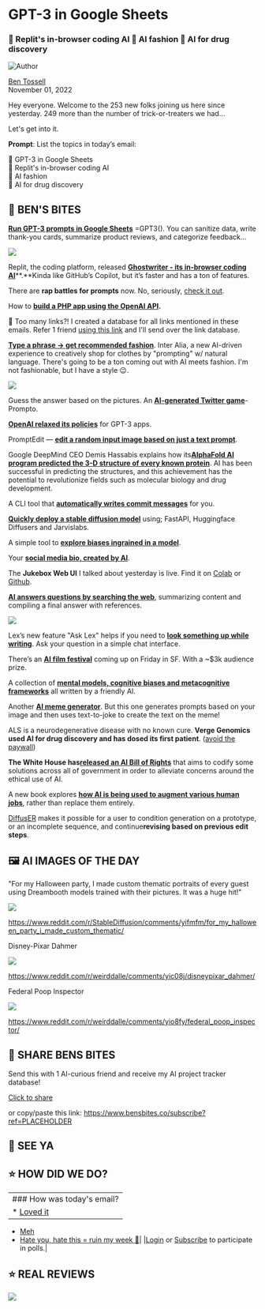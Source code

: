 # GPT-3 in Google Sheets

### 👻 Replit's in-browser coding AI 🧥 AI fashion 💉 AI for drug discovery

![Author](https://media.beehiiv.com/cdn-cgi/image/fit=scale-down,format=auto,onerror=redirect,quality=80/uploads/user/profile_picture/fc858b4d-39e3-4be1-abf4-2b55504e21a2/thumb_uJ4UYake_400x400.jpg)

[Ben Tossell](https://www.twitter.com/bentossell)\
November 01, 2022

Hey everyone. Welcome to the 253 new folks joining us here since yesterday. 249 more than the number of trick-or-treaters we had...

Let's get into it.

**Prompt**: List the topics in today’s email:

🔢 GPT-3 in Google Sheets\
👻 Replit's in-browser coding AI\
🧥 AI fashion\
💉 AI for drug discovery

## **🫦 BEN'S BITES**

[**Run GPT-3 prompts in Google Sheets**](https://twitter.com/shubroski/status/1587136794797244417?s=12\&t=rXq0kqy06BMz2jmX-Jr7-Q) =GPT3(). You can sanitize data, write thank-you cards, summarize product reviews, and categorize feedback...

![](https://media.beehiiv.com/cdn-cgi/image/fit=scale-down,format=auto,onerror=redirect,quality=80/uploads/asset/file/b43331c2-4d00-453f-b4b2-2d7911bbecca/ezgif.com-gif-maker__10_.gif)

Replit, the coding platform, released [**Ghostwriter - its in-browser coding AI**](https://replit.com/site/ghostwriter)\*\*.\*\*Kinda like GitHub’s Copilot, but it’s faster and has a ton of features.

There are **rap battles for prompts** now. No, seriously, [check it out](https://twitter.com/alexabruck/status/1587108608482869251?s=12\&t=LJd92s0dVvwISdQRLtw9Yw).

How to [**build a PHP app using the OpenAI API**](https://tectalic.com/blog/build-an-app-using-openai-api)**.**

👋 Too many links?! I created a database for all links mentioned in these emails. Refer 1 friend [using this link](https://www.bensbites.co/subscribe?ref=PLACEHOLDER) and I'll send over the link database.

[**Type a phrase → get recommended fashion**](https://interalia.vcflab.org/). Inter Alia, a new AI-driven experience to creatively shop for clothes by "prompting" w/ natural language. There's going to be a ton coming out with AI meets fashion. I'm not fashionable, but I have a style 😉.

![](https://media.beehiiv.com/cdn-cgi/image/fit=scale-down,format=auto,onerror=redirect,quality=80/uploads/asset/file/6eb61851-e828-437f-8b94-178dbebb1ca0/ezgif.com-gif-maker__11_.gif)

Guess the answer based on the pictures. An [**AI-generated Twitter game**](https://www.promptogame.com/)- Prompto.

[**OpenAI relaxed its policies**](https://twitter.com/borismpower/status/1587241622458073088?s=12\&t=TBcxYzL21TP1W8TiLoyJug) for GPT-3 apps.

PromptEdit — [**edit a random input image based on just a text prompt**](https://twitter.com/fahimfarook/status/1587019571780796416?s=12\&t=rXq0kqy06BMz2jmX-Jr7-Q).

Google DeepMind CEO Demis Hassabis explains how its[**AlphaFold AI program predicted the 3-D structure of every known protein**](https://www.scientificamerican.com/article/one-of-the-biggest-problems-in-biology-has-finally-been-solved/). AI has been successful in predicting the structures, and this achievement has the potential to revolutionize fields such as molecular biology and drug development.

A CLI tool that [**automatically writes commit messages**](https://github.com/m1guelpf/auto-commit) for you.

[**Quickly deploy a stable diffusion model**](https://medium.com/@vishnuvig/deploy-stable-diffusion-on-gpu-instance-using-fastapi-d0743eeb735d) using; FastAPI, Huggingface Diffusers and Jarvislabs.

A simple tool to [**explore biases ingrained in a model**](https://huggingface.co/spaces/sasha/StableDiffusionBiasExplorer).

Your [**social media bio, created by AI**](https://aisocialbio.com/).

The **Jukebox Web UI** I talked about yesterday is live. Find it on [Colab](https://colab.research.google.com/drive/1ZrF6fJFMUaqloHJP1PqJTxMSJxKd-BVg) or [Github](https://github.com/vzakharov/jukebox-webui/blob/main/docs/getting-started.md).

[**AI answers questions by searching the web**](https://twitter.com/dust4ai/status/1587104029712203778?s=12\&t=BwPJC4vwDunPi-Wx4vPWlw), summarizing content and compiling a final answer with references.

![](https://media.beehiiv.com/cdn-cgi/image/fit=scale-down,format=auto,onerror=redirect,quality=80/uploads/asset/file/87a2e610-d23d-4905-92a1-03025a880e7d/Screenshot_2022-11-01_at_12.33.05.png)

Lex’s new feature "Ask Lex" helps if you need to [**look something up while writing**](https://twitter.com/nbashaw/status/1587101103811764231?s=12\&t=BwPJC4vwDunPi-Wx4vPWlw). Ask your question in a simple chat interface.

There’s an [**AI film festival**](https://www.eventbrite.com/e/the-culture-dao-fable-present-ai-film-festival-tickets-428250116627) coming up on Friday in SF. With a ~$3k audience prize.

A collection of [**mental models, cognitive biases and metacognitive frameworks**](https://toolbox.nesslabs.com/) all written by a friendly AI.

Another [**AI meme generator**](https://huggingface.co/spaces/ysharma/lets_make_meme). But this one generates prompts based on your image and then uses text-to-joke to create the text on the meme!

ALS is a neurodegenerative disease with no known cure. **Verge Genomics used AI for drug discovery and has dosed its first patient**. ([avoid the paywall](https://12ft.io/proxy?q=https%3A%2F%2Fwww.ft.com%2Fcontent%2F0006ae3f-7064-4aa6-98cd-8912f544acc5))

**The White House has**[**released an AI Bill of Rights**](https://www.governmentciomedia.com/white-houses-ai-bill-rights-codifies-ethical-use-privacy) that aims to codify some solutions across all of government in order to alleviate concerns around the ethical use of AI.

A new book explores [**how AI is being used to augment various human jobs**](https://mitsloan.mit.edu/ideas-made-to-matter/new-book-explores-how-ai-really-changes-way-we-work), rather than replace them entirely.

[DiffusER](https://arxiv.org/abs/2210.16886) makes it possible for a user to condition generation on a prototype, or an incomplete sequence, and continue**revising based on previous edit steps**.

## **🖼 AI IMAGES OF THE DAY**

"For my Halloween party, I made custom thematic portraits of every guest using Dreambooth models trained with their pictures. It was a huge hit!"

![](https://media.beehiiv.com/cdn-cgi/image/fit=scale-down,format=auto,onerror=redirect,quality=80/uploads/asset/file/3c87a009-ca50-4967-8435-673920c3f1fa/pcapdkgpr5x91.jpeg)

<https://www.reddit.com/r/StableDiffusion/comments/yifmfm/for_my_halloween_party_i_made_custom_thematic/>

Disney-Pixar Dahmer

![](https://media.beehiiv.com/cdn-cgi/image/fit=scale-down,format=auto,onerror=redirect,quality=80/uploads/asset/file/dddc771a-ad38-43fd-95a3-f58cc32bec8c/zymjhyas65x91.jpeg)

<https://www.reddit.com/r/weirddalle/comments/yic08j/disneypixar_dahmer/>

Federal Poop Inspector

![](https://media.beehiiv.com/cdn-cgi/image/fit=scale-down,format=auto,onerror=redirect,quality=80/uploads/asset/file/8b4b834b-1ec5-4de5-92e5-01fa3f1f36a4/ciukl6dtc7x91.png)

<https://www.reddit.com/r/weirddalle/comments/yio8fy/federal_poop_inspector/>

## **🤗 SHARE BENS BITES**

Send this with 1 AI-curious friend and receive my AI project tracker database!

[Click to share](https://www.bensbites.co/subscribe?ref=PLACEHOLDER)

or copy/paste this link: https://www.bensbites.co/subscribe?ref=PLACEHOLDER

## **👋 SEE YA**

## **⭐️ HOW DID WE DO?**

||
|:---|
|### How was today's email?|
|\* [Loved it](https://www.bensbites.co/login)

- [Meh](https://www.bensbites.co/login)
- [Hate you, hate this = ruin my week 🥹](https://www.bensbites.co/login)|
  |[Login](https://www.bensbites.co/login) or [Subscribe](https://www.bensbites.co/subscribe) to participate in polls.|

## **⭐️ REAL** REVIEWS

![](https://media.beehiiv.com/cdn-cgi/image/fit=scale-down,format=auto,onerror=redirect,quality=80/uploads/asset/file/fedbeeff-a2f3-4ff2-bd78-903435701f37/Screenshot_2022-10-26_at_14.02.06.png)
